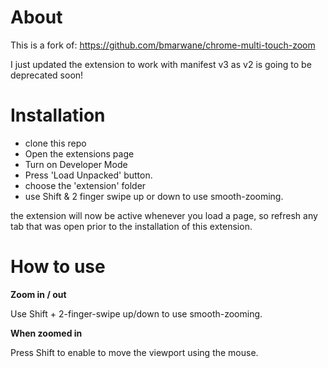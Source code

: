 # About

This is a fork of: https://github.com/bmarwane/chrome-multi-touch-zoom

I just updated the extension to work with manifest v3 as v2 is going to be deprecated soon!

# Installation

- clone this repo
- Open the extensions page
- Turn on Developer Mode
- Press 'Load Unpacked' button.
- choose the 'extension' folder
- use Shift & 2 finger swipe up or down to use smooth-zooming.

the extension will now be active whenever you load a page, so refresh any tab that was open prior to the installation of this extension.

# How to use

**Zoom in / out**

Use Shift + 2-finger-swipe up/down to use smooth-zooming.

**When zoomed in**

Press Shift to enable to move the viewport using the mouse.
